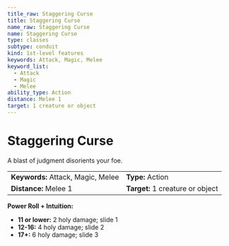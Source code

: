 ```yaml
---
title_raw: Staggering Curse
title: Staggering Curse
name_raw: Staggering Curse
name: Staggering Curse
type: classes
subtype: conduit
kind: 1st-level features
keywords: Attack, Magic, Melee
keyword_list:
  - Attack
  - Magic
  - Melee
ability_type: Action
distance: Melee 1
target: 1 creature or object
---
```


# Staggering Curse

A blast of judgment disorients your foe.

|                                    |                                  |
| :--------------------------------- | :------------------------------- |
| **Keywords:** Attack, Magic, Melee | **Type:** Action                 |
| **Distance:** Melee 1              | **Target:** 1 creature or object |

**Power Roll + Intuition:**

- **11 or lower:** 2 holy damage; slide 1
- **12-16:** 4 holy damage; slide 2
- **17+:** 6 holy damage; slide 3
